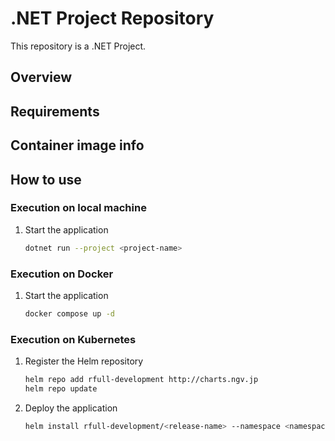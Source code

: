 ﻿# .NET Project Repository

This repository is a .NET Project.

## Overview

## Requirements

## Container image info

## How to use

### Execution on local machine

1.  Start the application
    ```bash
    dotnet run --project <project-name>
    ```

### Execution on Docker

1.  Start the application
    ```bash
    docker compose up -d
    ```

### Execution on Kubernetes

1. Register the Helm repository
    ```bash
    helm repo add rfull-development http://charts.ngv.jp
    helm repo update
    ```
1. Deploy the application
    ```bash
    helm install rfull-development/<release-name> --namespace <namespace> --create-namespace
    ```
